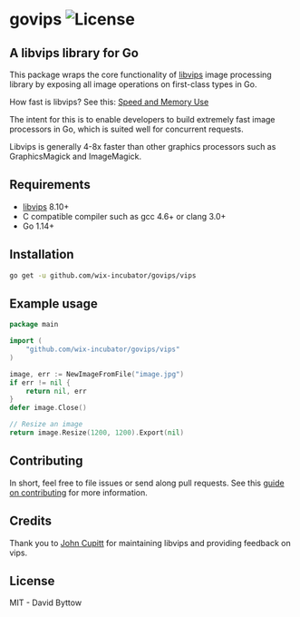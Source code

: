 # govips ![License](https://img.shields.io/badge/license-MIT-blue.svg)


## A libvips library for Go
This package wraps the core functionality of [libvips](https://github.com/libvips/libvips) image processing library by exposing all image operations on first-class types in Go.

How fast is libvips? See this: [Speed and Memory Use](https://github.com/libvips/libvips/wiki/Speed-and-memory-use)

The intent for this is to enable developers to build extremely fast image processors in Go, which is suited well for concurrent requests.

Libvips is generally 4-8x faster than other graphics processors such as GraphicsMagick and ImageMagick.

## Requirements
- [libvips](https://github.com/libvips/libvips) 8.10+
- C compatible compiler such as gcc 4.6+ or clang 3.0+
- Go 1.14+

## Installation
```bash
go get -u github.com/wix-incubator/govips/vips
```

## Example usage
```go
package main

import (
	"github.com/wix-incubator/govips/vips"
)

image, err := NewImageFromFile("image.jpg")
if err != nil {
	return nil, err
}
defer image.Close()

// Resize an image
return image.Resize(1200, 1200).Export(nil)
```

## Contributing
In short, feel free to file issues or send along pull requests. See this [guide on contributing](https://github.com/wix-incubator/govips/blob/master/CONTRIBUTING.md) for more information.

## Credits
Thank you to [John Cupitt](https://github.com/jcupitt) for maintaining libvips and providing feedback on vips.

## License
MIT - David Byttow
